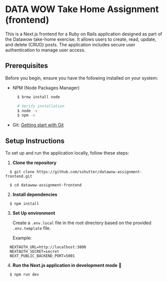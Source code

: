 # **DATA WOW Take Home Assignment (frontend)**

This is a Next.js frontend for a Ruby on Rails application designed as part of the Datawow take-home exercise. It allows users to create, read, update, and delete (CRUD) posts. The application includes secure user authentication to manage user access.

## **Prerequisites**

Before you begin, ensure you have the following installed on your system:
- NPM (Node Packages Manager)
  ```bash
    $ brew install node

    # Verify installation
    $ node -v 
    $ npm -v
  ```
- Git: [Getting start with Git](https://docs.github.com/en/get-started/getting-started-with-git)

## **Setup Instructions**

To set up and run the application locally, follow these steps:
1. **Clone the repository**

  ```
    $ git clone https://github.com/sshutter/datawow-assignment-frontend.git

    $ cd datawow-assignment-frontend
  ```
2. **Install dependencies**
  
  ```
    $ npm install
  ```
3. **Set Up environment**
   
    Create a `.env.local` file in the root directory based on the provided `.env.template` file.

    Example:
  ```
    NEXTAUTH_URL=http://localhost:3000
    NEXTAUTH_SECRET=secret
    NEXT_PUBLIC_BACKEND_PORT=5001
  ```

4. **Run the Next.js application in development mode** 🚀
  
  ```
    $ npm run dev
  ```
